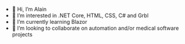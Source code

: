 - 👋 Hi, I’m Alain
- 👀 I’m interested in .NET Core, HTML, CSS, C# and Grbl
- 🌱 I’m currently learning Blazor
- 💞️ I’m looking to collaborate on automation and/or medical software projects

<!---
AlainP29/AlainP29 is a ✨ special ✨ repository because its `README.md` (this file) appears on your GitHub profile.
You can click the Preview link to take a look at your changes.
--->
